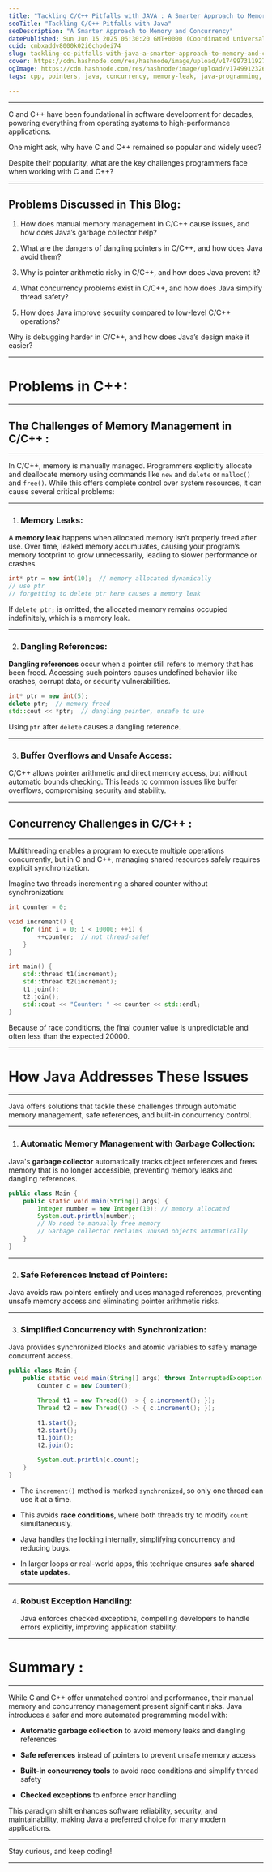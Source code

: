 ```yaml
---
title: "Tackling C/C++ Pitfalls with JAVA : A Smarter Approach to Memory and Concurrency"
seoTitle: "Tackling C/C++ Pitfalls with Java"
seoDescription: "A Smarter Approach to Memory and Concurrency"
datePublished: Sun Jun 15 2025 06:30:20 GMT+0000 (Coordinated Universal Time)
cuid: cmbxaddv8000k02i6chodei74
slug: tackling-cc-pitfalls-with-java-a-smarter-approach-to-memory-and-concurrency
cover: https://cdn.hashnode.com/res/hashnode/image/upload/v1749973119270/5c791e00-0c6d-4399-8f04-23d9bab19b0f.png
ogImage: https://cdn.hashnode.com/res/hashnode/image/upload/v1749912326797/97de19d3-ac23-4300-a250-35a2e41618ad.png
tags: cpp, pointers, java, concurrency, memory-leak, java-programming, memory-management, java-beginner, garbagecollection, buffer-overfow, dangling-pointers

---
```


---

C and C++ have been foundational in software development for decades, powering everything from operating systems to high-performance applications.

One might ask, why have C and C++ remained so popular and widely used?

Despite their popularity, what are the key challenges programmers face when working with C and C++?

---

## Problems Discussed in This Blog:

1. How does manual memory management in C/C++ cause issues, and how does Java’s garbage collector help?
    
2. What are the dangers of dangling pointers in C/C++, and how does Java avoid them?
    
3. Why is pointer arithmetic risky in C/C++, and how does Java prevent it?
    
4. What concurrency problems exist in C/C++, and how does Java simplify thread safety?
    
5. How does Java improve security compared to low-level C/C++ operations?
    

Why is debugging harder in C/C++, and how does Java’s design make it easier?

---

# **Problems in C++:**

---

## **The Challenges of Memory Management in C/C++ :**

---

In C/C++, memory is manually managed. Programmers explicitly allocate and deallocate memory using commands like `new` and `delete` or `malloc()` and `free()`. While this offers complete control over system resources, it can cause several critical problems:

---

1. ### Memory Leaks:
    

A **memory leak** happens when allocated memory isn’t properly freed after use. Over time, leaked memory accumulates, causing your program’s memory footprint to grow unnecessarily, leading to slower performance or crashes.

```cpp
int* ptr = new int(10);  // memory allocated dynamically
// use ptr
// forgetting to delete ptr here causes a memory leak
```

If `delete ptr;` is omitted, the allocated memory remains occupied indefinitely, which is a memory leak.

---

2. ### Dangling References:
    

**Dangling references** occur when a pointer still refers to memory that has been freed. Accessing such pointers causes undefined behavior like crashes, corrupt data, or security vulnerabilities.

```cpp
int* ptr = new int(5);
delete ptr;  // memory freed
std::cout << *ptr;  // dangling pointer, unsafe to use
```

Using `ptr` after `delete` causes a dangling reference.

---

3. ### Buffer Overflows and Unsafe Access:
    

C/C++ allows pointer arithmetic and direct memory access, but without automatic bounds checking. This leads to common issues like buffer overflows, compromising security and stability.

---

## **Concurrency Challenges in C/C++ :**

---

Multithreading enables a program to execute multiple operations concurrently, but in C and C++, managing shared resources safely requires explicit synchronization.

Imagine two threads incrementing a shared counter without synchronization:

```cpp
int counter = 0;

void increment() {
    for (int i = 0; i < 10000; ++i) {
        ++counter;  // not thread-safe!
    }
}

int main() {
    std::thread t1(increment);
    std::thread t2(increment);
    t1.join();
    t2.join();
    std::cout << "Counter: " << counter << std::endl;
}
```

Because of race conditions, the final counter value is unpredictable and often less than the expected 20000.

---

# **How Java Addresses These Issues**

---

Java offers solutions that tackle these challenges through automatic memory management, safe references, and built-in concurrency control.

---

1. ### Automatic Memory Management with Garbage Collection:
    

Java's **garbage collector** automatically tracks object references and frees memory that is no longer accessible, preventing memory leaks and dangling references.

```java
public class Main {
    public static void main(String[] args) {
        Integer number = new Integer(10); // memory allocated
        System.out.println(number);
        // No need to manually free memory
        // Garbage collector reclaims unused objects automatically
    }
}
```

---

2. ### Safe References Instead of Pointers:
    

Java avoids raw pointers entirely and uses managed references, preventing unsafe memory access and eliminating pointer arithmetic risks.

---

3. ### Simplified Concurrency with Synchronization:
    

Java provides synchronized blocks and atomic variables to safely manage concurrent access.

```java
public class Main {
    public static void main(String[] args) throws InterruptedException {
        Counter c = new Counter();

        Thread t1 = new Thread(() -> { c.increment(); });
        Thread t2 = new Thread(() -> { c.increment(); });

        t1.start();
        t2.start();
        t1.join();
        t2.join();

        System.out.println(c.count);
    }
}
```

* The `increment()` method is marked `synchronized`, so only one thread can use it at a time.
    
* This avoids **race conditions**, where both threads try to modify `count` simultaneously.
    
* Java handles the locking internally, simplifying concurrency and reducing bugs.
    
* In larger loops or real-world apps, this technique ensures **safe shared state updates**.
    

---

4. ### Robust Exception Handling:
    
    Java enforces checked exceptions, compelling developers to handle errors explicitly, improving application stability.
    

---

# **Summary :**

---

While C and C++ offer unmatched control and performance, their manual memory and concurrency management present significant risks. Java introduces a safer and more automated programming model with:

* **Automatic garbage collection** to avoid memory leaks and dangling references
    
* **Safe references** instead of pointers to prevent unsafe memory access
    
* **Built-in concurrency tools** to avoid race conditions and simplify thread safety
    
* **Checked exceptions** to enforce error handling
    

This paradigm shift enhances software reliability, security, and maintainability, making Java a preferred choice for many modern applications.

---

Stay curious, and keep coding!

---